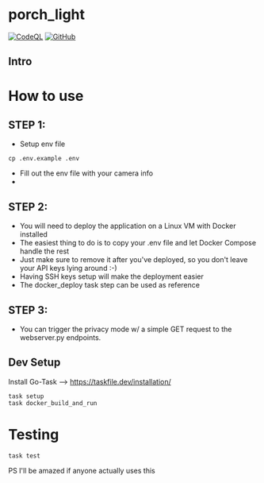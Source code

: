 # porch_light

[![CodeQL](https://github.com/Jelloeater/cam_privacy/actions/workflows/codeql.yml/badge.svg?branch=main)](https://github.com/Jelloeater/cam_privacy/actions/workflows/codeql.yml)
[![GitHub](https://img.shields.io/github/license/jelloeater/cam_privacy)](https://github.com/Jelloeater/cam_privacy/blob/main/LICENSE)

## Intro


# How to use
## STEP 1:
- Setup env file

```shell
cp .env.example .env
```
- Fill out the env file with your camera info
- 
## STEP 2:
- You will need to deploy the application on a Linux VM with Docker installed
- The easiest thing to do is to copy your .env file and let Docker Compose handle the rest
- Just make sure to remove it after you've deployed, so you don't leave your API keys lying around :-)
- Having SSH keys setup will make the deployment easier
- The docker_deploy task step can be used as reference

## STEP 3:
- You can trigger the privacy mode w/ a simple GET request to the webserver.py endpoints.


## Dev Setup

Install Go-Task --> <https://taskfile.dev/installation/>

```shell
task setup
task docker_build_and_run
```

# Testing

```shell
task test
```

PS I'll be amazed if anyone actually uses this
